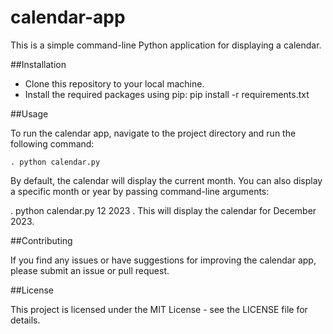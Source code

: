 # calendar-app

   This is a simple command-line Python application for displaying a calendar.

##Installation

   * Clone this repository to your local machine.
   * Install the required packages using pip: pip install -r requirements.txt
   
##Usage

  To run the calendar app, navigate to the project directory and run the following command:
  
    . python calendar.py
  
 By default, the calendar will display the current month. You can also display a specific month or year by passing command-line arguments:
 
  . python calendar.py 12 2023
  . This will display the calendar for December 2023.

##Contributing

   If you find any issues or have suggestions for improving the calendar app, please submit an issue or pull request.

##License

   This project is licensed under the MIT License - see the LICENSE file for details.
